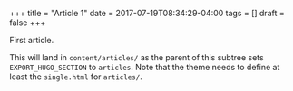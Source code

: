 +++
title = "Article 1"
date = 2017-07-19T08:34:29-04:00
tags = []
draft = false
+++

First article.

This will land in `content/articles/` as the parent of this subtree sets `EXPORT_HUGO_SECTION` to `articles`. Note that the theme needs to define at least the `single.html` for `articles/`.
